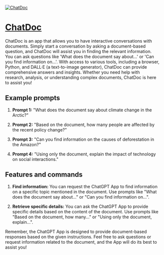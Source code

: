 [![ChatDoc](https://files.oaiusercontent.com/file-M0NLFmpNx4tL1yomlSmyHThS?se=2123-10-17T06%3A40%3A12Z&sp=r&sv=2021-08-06&sr=b&rscc=max-age%3D31536000%2C%20immutable&rscd=attachment%3B%20filename%3D58a93068-5a4b-4389-bf36-301630360da2.png&sig=Q7/yEAucdkSLneEm/DOLIyFNoaHB4OH0gnU3A3wib5Q%3D)](https://chat.openai.com/g/g-SVV3sT9Wo-chatdoc)

# [ChatDoc](https://chat.openai.com/g/g-SVV3sT9Wo-chatdoc)

ChatDoc is an app that allows you to have interactive conversations with documents. Simply start a conversation by asking a document-based question, and ChatDoc will assist you in finding the relevant information. You can ask questions like 'What does the document say about...' or 'Can you find information on...'. With access to various tools, including a browser, Python, and DALL·E (a text-to-image generator), ChatDoc can provide comprehensive answers and insights. Whether you need help with research, analysis, or understanding complex documents, ChatDoc is here to assist you!

## Example prompts

1. **Prompt 1:** "What does the document say about climate change in the Arctic?"

2. **Prompt 2:** "Based on the document, how many people are affected by the recent policy change?"

3. **Prompt 3:** "Can you find information on the causes of deforestation in the Amazon?"

4. **Prompt 4:** "Using only the document, explain the impact of technology on social interactions."

## Features and commands

1. **Find information:** You can request the ChatGPT App to find information on a specific topic mentioned in the document. Use prompts like "What does the document say about..." or "Can you find information on...".

2. **Retrieve specific details:** You can ask the ChatGPT App to provide specific details based on the content of the document. Use prompts like "Based on the document, how many..." or "Using only the document, explain...".

Remember, the ChatGPT App is designed to provide document-based responses based on the given instructions. Feel free to ask questions or request information related to the document, and the App will do its best to assist you!